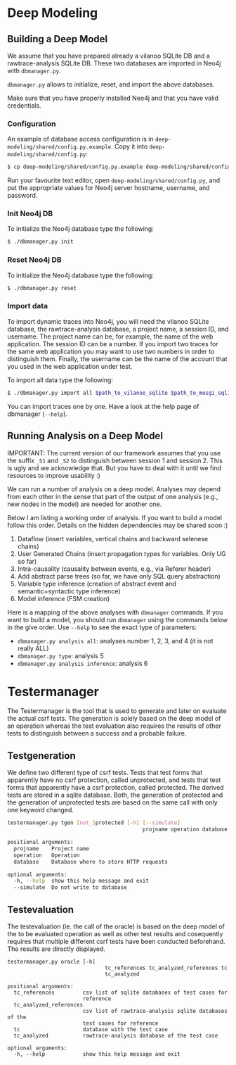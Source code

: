 # Deep Modeling

## Building a Deep Model

We assume that you have prepared already a vilanoo SQLite DB and a rawtrace-analysis SQLite DB. These two databases are imported in Neo4j with `dbmanager.py`.

`dbmanager.py` allows to initialize, reset, and import the above databases.

Make sure that you have properly installed Neo4j and that you have valid credentials. 

### Configuration

An example of database access configuration is in `deep-modeling/shared/config.py.example`. Copy it into `deep-modeling/shared/config.py`:

```bash
$ cp deep-modeling/shared/config.py.example deep-modeling/shared/config.py
```

Run your favourite text editor, open `deep-modeling/shared/config.py`, and put the appropriate values for Neo4j server hostname, username, and password.

### Init Neo4j DB

To initialize the Neo4j database type the following:

```bash
$ ./dbmanager.py init
```

### Reset Neo4j DB

To initialize the Neo4j database type the following:

```bash
$ ./dbmanager.py reset
```

### Import data

To import dynamic traces into Neo4j, you will need the vilanoo SQLite database, the rawtrace-analysis database, a project name, a session ID, and username. The project name can be, for example, the name of the web application. The session ID can be a number. If you import two traces for the same web application you may want to use two numbers in order to distinguish them. Finally, the username can be the name of the account that you used in the web application under test. 

To import all data type the following:

```bash
$ ./dbmanager.py import all $path_to_vilanoo_sqlite $path_to_mosgi_sqlite $path_to_rawtrace_sqlite $projname $session $user
```

You can import traces one by one. Have a look at the help page of dbmanager (`--help`).


## Running Analysis on a Deep Model

IMPORTANT: The current version of our framework assumes that you use the suffix `_S1` and `_S2` to distinguish between session 1 and session 2. This is ugly and we acknowledge that. But you have to deal with it until we find resources to improve usability :)

We can run a number of analysis on a deep model. Analyses may depend from each other in the sense that part of the output of one analysis (e.g., new nodes in the model) are needed for another one.

Below I am listing a working order of analysis. If you want to build a model follow this order. Details on the hidden dependencies may be shared soon :)

1. Dataflow (insert variables, vertical chains and backward selenese chains)
2. User Generated Chains (insert propagation types for variables. Only UG so far)
3. Intra-causality (causality between events, e.g., via Referer header)
4. Add abstract parse trees (so far, we have only SQL query abstraction)
5. Variable type inference (creation of abstract event and semantic+syntactic type inference)
6. Model inference (FSM creation)

Here is a mapping of the above analyses with `dbmanager` commands. If you want to build a model, you should run `dbmanager` using the commands below in the give order. Use `--help` to see the exact type of parameters:

* `dbmanager.py analysis all`: analyses number 1, 2, 3, and 4 (it is not really ALL)
* `dbmanager.py type`: analysis 5
* `dbmanager.py analysis inference`: analysis 6


# Testermanager

The Testermanager is the tool that is used to generate and later on evaluate the actual csrf tests. The generation is solely based on the deep model of an 
operation whereas the test evaluation also requires the results of other tests to distinguish between a success and a probable failure.


## Testgeneration

We define two different type of csrf tests. Tests that test forms that apparently have no csrf protection, called unprotected, and tests that test
forms that apparently have a csrf protection, called protected. The derived tests are stored in a sqlite database. Both, the generation of protected
and the generation of unprotected tests are based on the same call with only one keyword changed.

```bash
testermanager.py tgen [not_]protected [-h] [--simulate]
                                           projname operation database

positional arguments:
  projname    Project name
  operation   Operation
  database    Database where to store HTTP requests

optional arguments:
  -h, --help  show this help message and exit
  --simulate  Do not write to database
```


## Testevaluation

The testevaluation (ie. the call of the oracle) is based on the deep model of the to be evaluated operation as well as other test results and cosequently
requires that multiple different csrf tests have been conducted beforehand. The results are directly displayed.


```
testermanager.py oracle [-h]
                               tc_references tc_analyzed_references tc
                               tc_analyzed

positional arguments:
  tc_references         csv list of sqlite databases of test cases for
                        reference
  tc_analyzed_references
                        csv list of rawtrace-analysis sqlite databases of the
                        test cases for reference
  tc                    database with the test case
  tc_analyzed           rawtrace-analysis database of the test case

optional arguments:
  -h, --help            show this help message and exit
``` 
